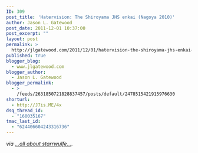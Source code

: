 ```yaml
---
ID: 309
post_title: 'Hatervision: The Shiroyama JHS enkai (Nagoya 2010)'
author: Jason L. Gatewood
post_date: 2011-12-01 10:37:00
post_excerpt: ""
layout: post
permalink: >
  http://jlgatewood.com/2011/12/01/hatervision-the-shiroyama-jhs-enkai-nagoya-2010/
published: true
blogger_blog:
  - www.jlgatewood.com
blogger_author:
  - Jason L. Gatewood
blogger_permalink:
  - >
    /feeds/2631850721828837457/posts/default/2478515421915976630
shorturl:
  - http://J7is.ME/4x
dsq_thread_id:
  - "160035167"
tmac_last_id:
  - "624406604243316736"
---
```

<div><address> via <a href="http://starrwulfe.info/hatervision-the-shiroyama-jhs-enkai-nagoya-20">...all about starrwulfe...</a>.</address> </div>